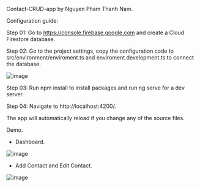 Contact-CRUD-app by Nguyen Pham Thanh Nam.

Configuration guide:

Step 01: Go to https://console.firebase.google.com and create a Cloud Firestore database.

Step 02: Go to the project settings, copy the configuration code to src/environment/enviroment.ts and enviroment.development.ts to connect the database.

![image](https://github.com/nathNguyn/Contact-CRUD-app/assets/114141592/a41d013a-8248-4e0c-a32d-31cfa8c9ba32)

Step 03: Run npm install to install packages and run ng serve for a dev server.

Step 04: Navigate to http://localhost:4200/.

The app will automatically reload if you change any of the source files.

Demo.

+ Dashboard.

![image](https://github.com/nathNguyn/Contact-CRUD-app/assets/114141592/0b016103-8f8c-4cac-aef4-8e5c061c0c83)

+ Add Contact and Edit Contact.

![image](https://github.com/nathNguyn/Contact-CRUD-app/assets/114141592/8e56342a-1c6d-46f8-900f-92bf922224aa)

